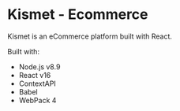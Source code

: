 # Kismet - Ecommerce 


Kismet is an eCommerce platform built with React. 

Built with:
* Node.js v8.9
* React v16
* ContextAPI
* Babel
* WebPack 4
